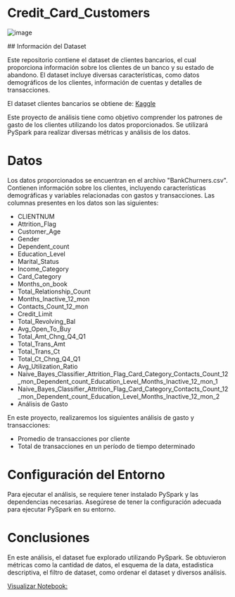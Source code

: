 # Credit_Card_Customers
<p align="center">
  
![image](https://github.com/Luzve/Credit_Card_Customers/assets/110582561/2230e3f0-5f09-43c1-84f3-e73591eefd98)

</p>
## Información del Dataset

Este repositorio contiene el dataset de clientes bancarios, el cual proporciona 
información sobre los clientes de un banco y su estado de abandono. 
El dataset incluye diversas características, como datos demográficos de los clientes, 
información de cuentas y detalles de transacciones.

El dataset clientes bancarios se obtiene de:
[Kaggle](https://www.kaggle.com/sakshigoyal7/credit-card-customers) 

Este proyecto de análisis tiene como objetivo comprender los patrones de gasto de los clientes
utilizando los datos proporcionados. Se utilizará PySpark para realizar diversas métricas y análisis de los datos.

# Datos
Los datos proporcionados se encuentran en el archivo "BankChurners.csv". Contienen información sobre los clientes,
incluyendo características demográficas y variables relacionadas con gastos y transacciones. 
Las columnas presentes en los datos son las siguientes:

- CLIENTNUM
- Attrition_Flag
- Customer_Age
- Gender
- Dependent_count
- Education_Level
- Marital_Status
- Income_Category
- Card_Category
- Months_on_book
- Total_Relationship_Count
- Months_Inactive_12_mon
- Contacts_Count_12_mon
- Credit_Limit
- Total_Revolving_Bal
- Avg_Open_To_Buy
- Total_Amt_Chng_Q4_Q1
- Total_Trans_Amt
- Total_Trans_Ct
- Total_Ct_Chng_Q4_Q1
- Avg_Utilization_Ratio
- Naive_Bayes_Classifier_Attrition_Flag_Card_Category_Contacts_Count_12_mon_Dependent_count_Education_Level_Months_Inactive_12_mon_1
- Naive_Bayes_Classifier_Attrition_Flag_Card_Category_Contacts_Count_12_mon_Dependent_count_Education_Level_Months_Inactive_12_mon_2
- Análisis de Gasto

En este proyecto, realizaremos los siguientes análisis de gasto y transacciones:

- Promedio de transacciones por cliente
- Total de transacciones en un período de tiempo determinado

# Configuración del Entorno

Para ejecutar el análisis, se requiere tener instalado PySpark y las dependencias necesarias. 
Asegúrese de tener la configuración adecuada para ejecutar PySpark en su entorno.


# Conclusiones

En este análisis, el dataset fue explorado utilizando PySpark. Se obtuvieron métricas como la cantidad de datos, el esquema de
la data, estadistica descriptiva, el filtro de dataset, como ordenar el dataset y diversos análisis.

[Visualizar Notebook:](https://github.com/Luzve/Credit_Card_Customers/blob/main/Credit__Card_Customers.ipynb)



